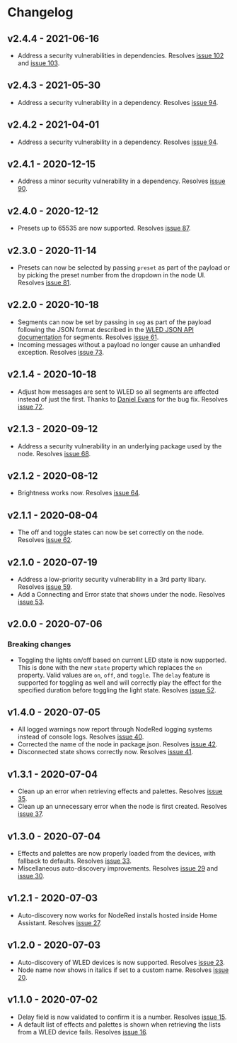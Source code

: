 # Changelog

## v2.4.4 - 2021-06-16

- Address a security vulnerabilities in dependencies. Resolves [issue 102](https://github.com/danecreekphotography/node-red-contrib-wled2/issues/102) and
  [issue 103](https://github.com/danecreekphotography/node-red-contrib-wled2/issues/103).

## v2.4.3 - 2021-05-30

- Address a security vulnerability in a dependency. Resolves [issue 94](https://github.com/danecreekphotography/node-red-contrib-wled2/issues/97).

## v2.4.2 - 2021-04-01

- Address a security vulnerability in a dependency. Resolves [issue 94](https://github.com/danecreekphotography/node-red-contrib-wled2/issues/97).

## v2.4.1 - 2020-12-15

- Address a minor security vulnerability in a dependency. Resolves [issue 90](https://github.com/danecreekphotography/node-red-contrib-wled2/issues/90).

## v2.4.0 - 2020-12-12

- Presets up to 65535 are now supported. Resolves [issue 87](https://github.com/danecreekphotography/node-red-contrib-wled2/issues/87).

## v2.3.0 - 2020-11-14

- Presets can now be selected by passing `preset` as part of the payload or by picking the preset number from the dropdown
  in the node UI. Resolves [issue 81](https://github.com/danecreekphotography/node-red-contrib-wled2/issues/81).

## v2.2.0 - 2020-10-18

- Segments can now be set by passing in `seg` as part of the payload following the JSON format described in the [WLED JSON API documentation](https://github.com/Aircoookie/WLED/wiki/JSON-API#setting-new-values) for segments. Resolves [issue 61](https://github.com/danecreekphotography/node-red-contrib-wled2/issues/61).
- Incoming messages without a payload no longer cause an unhandled exception. Resolves [issue 73](https://github.com/danecreekphotography/node-red-contrib-wled2/issues/73).

## v2.1.4 - 2020-10-18

- Adjust how messages are sent to WLED so all segments are affected instead of just the first. Thanks to [Daniel Evans](https://github.com/daredoes)
  for the bug fix. Resolves [issue 72](https://github.com/danecreekphotography/node-red-contrib-wled2/issues/72).

## v2.1.3 - 2020-09-12

- Address a security vulnerability in an underlying package used by the node. Resolves [issue 68](https://github.com/danecreekphotography/node-red-contrib-wled2/issues/68).

## v2.1.2 - 2020-08-12

- Brightness works now. Resolves [issue 64](https://github.com/danecreekphotography/node-red-contrib-wled2/issues/59).

## v2.1.1 - 2020-08-04

- The off and toggle states can now be set correctly on the node. Resolves [issue 62](https://github.com/danecreekphotography/node-red-contrib-wled2/issues/59).

## v2.1.0 - 2020-07-19

- Address a low-priority security vulnerability in a 3rd party libary. Resolves [issue 59](https://github.com/danecreekphotography/node-red-contrib-wled2/issues/59).
- Add a Connecting and Error state that shows under the node. Resolves [issue 53](https://github.com/danecreekphotography/node-red-contrib-wled2/issues/53).

## v2.0.0 - 2020-07-06

### Breaking changes

- Toggling the lights on/off based on current LED state is now supported. This is done with the new `state` property which replaces the `on` property.
  Valid values are `on`, `off`, and `toggle`. The `delay` feature is supported for toggling as well and will correctly play the effect for the specified
  duration before toggling the light state. Resolves [issue 52](https://github.com/danecreekphotography/node-red-contrib-wled2/issues/52).

## v1.4.0 - 2020-07-05

- All logged warnings now report through NodeRed logging systems instead of console logs. Resolves [issue 40](https://github.com/danecreekphotography/node-red-contrib-wled2/issues/40).
- Corrected the name of the node in package.json. Resolves [issue 42](https://github.com/danecreekphotography/node-red-contrib-wled2/issues/42).
- Disconnected state shows correctly now. Resolves [issue 41](https://github.com/danecreekphotography/node-red-contrib-wled2/issues/41).

## v1.3.1 - 2020-07-04

- Clean up an error when retrieving effects and palettes. Resolves [issue 35](https://github.com/danecreekphotography/node-red-contrib-wled2/issues/35).
- Clean up an unnecessary error when the node is first created. Resolves [issue 37](https://github.com/danecreekphotography/node-red-contrib-wled2/issues/37).

## v1.3.0 - 2020-07-04

- Effects and palettes are now properly loaded from the devices, with fallback to defaults. Resolves [issue 33](https://github.com/danecreekphotography/node-red-contrib-wled2/issues/33).
- Miscellaneous auto-discovery improvements. Resolves [issue 29](https://github.com/danecreekphotography/node-red-contrib-wled2/issues/23) and [issue 30](https://github.com/danecreekphotography/node-red-contrib-wled2/issues/23).

## v1.2.1 - 2020-07-03

- Auto-discovery now works for NodeRed installs hosted inside Home Assistant. Resolves [issue 27](https://github.com/danecreekphotography/node-red-contrib-wled2/issues/23).

## v1.2.0 - 2020-07-03

- Auto-discovery of WLED devices is now supported. Resolves [issue 23](https://github.com/danecreekphotography/node-red-contrib-wled2/issues/23).
- Node name now shows in italics if set to a custom name. Resolves [issue 20](https://github.com/danecreekphotography/node-red-contrib-wled2/issues/20).

## v1.1.0 - 2020-07-02

- Delay field is now validated to confirm it is a number. Resolves [issue 15](https://github.com/danecreekphotography/node-red-contrib-wled2/issues/16).
- A default list of effects and palettes is shown when retrieving the lists from a WLED
  device fails. Resolves
  [issue 16](https://github.com/danecreekphotography/node-red-contrib-wled2/issues/16).
